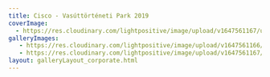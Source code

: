 ```yaml
---
title: Cisco - Vasúttörténeti Park 2019
coverImage:
  - https://res.cloudinary.com/lightpositive/image/upload/v1647561167/uploads/Cisco%20-%20Vas%C3%BAtt%C3%B6rt%C3%A9neti%20Park%202019/cisco1.jpg
galleryImages:
   - https://res.cloudinary.com/lightpositive/image/upload/v1647561166/uploads/Cisco%20-%20Vas%C3%BAtt%C3%B6rt%C3%A9neti%20Park%202019/cisco.jpg
   - https://res.cloudinary.com/lightpositive/image/upload/v1647561167/uploads/Cisco%20-%20Vas%C3%BAtt%C3%B6rt%C3%A9neti%20Park%202019/cisco1.jpg
layout: galleryLayout_corporate.html
---
```

